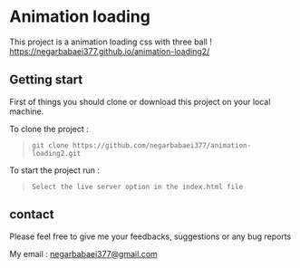 # Animation loading

This project is a animation loading css with three ball !
\
https://negarbabaei377.github.io/animation-loading2/

## Getting start

First of things you should clone or download this project on your local machine.

To clone the project :

> `git clone https://github.com/negarbabaei377/animation-loading2.git`

To start the project run :

> `Select the live server option in the index.html file`


## contact

Please feel free to give me your feedbacks, suggestions or any bug reports

My email :  [negarbabaei377@gmail.com](mailto:negarbabaei377@gmail.com)
